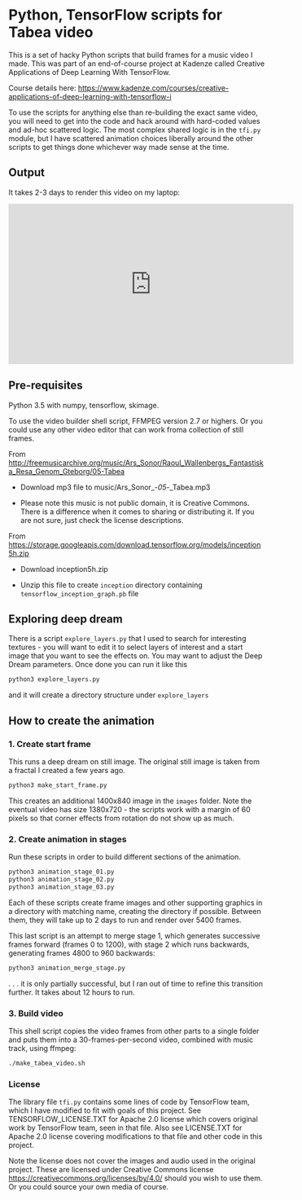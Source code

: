 # Python, TensorFlow scripts for Tabea video

This is a set of hacky Python scripts that build frames for a music video I made. This was part
of an end-of-course project at Kadenze called Creative Applications of Deep Learning With TensorFlow.

Course details here: https://www.kadenze.com/courses/creative-applications-of-deep-learning-with-tensorflow-i

To use the scripts for anything else than re-building the exact same video, you will need to get into the
code and hack around with hard-coded values and ad-hoc scattered logic. The most complex shared logic
is in the `tfi.py` module, but I have scattered animation choices liberally around the other scripts
to get things done whichever way made sense at the time.

## Output

It takes 2-3 days to render this video on my laptop:

<iframe width="560" height="315" src="https://www.youtube.com/embed/xuB0dVkFNTs" frameborder="0" allowfullscreen></iframe>

## Pre-requisites

Python 3.5 with numpy, tensorflow, skimage.

To use the video builder shell script, FFMPEG version 2.7 or highers. Or you could use any other
video editor that can work froma collection of still frames.

From http://freemusicarchive.org/music/Ars_Sonor/Raoul_Wallenbergs_Fantastiska_Resa_Genom_Gteborg/05-Tabea

 * Download mp3 file to music/Ars_Sonor_-_05_-_Tabea.mp3

 * Please note this music is not public domain, it is Creative Commons. There is a difference when it comes to sharing or distributing it.
 If you are not sure, just check the license descriptions.

From https://storage.googleapis.com/download.tensorflow.org/models/inception5h.zip

 * Download inception5h.zip

 * Unzip this file to create `inception` directory containing `tensorflow_inception_graph.pb` file

## Exploring deep dream

There is a script `explore_layers.py` that I used to search for interesting textures - you will
want to edit it to select layers of interest and a start image that you want to see the effects
on. You may want to adjust the Deep Dream parameters. Once done you can run it like this

```bash
python3 explore_layers.py
```

and it will create a directory structure under `explore_layers`

## How to create the animation

### 1. Create start frame

This runs a deep dream on still image. The original still image is taken from a fractal I created a
few years ago.

```bash
python3 make_start_frame.py
```

This creates an additional 1400x840 image in the `images` folder. Note the eventual video has size
1380x720 - the scripts work with a margin of 60 pixels so that corner effects from rotation do not
show up as much.

### 2. Create animation in stages

Run these scripts in order to build different sections of the animation.

```bash
python3 animation_stage_01.py
python3 animation_stage_02.py
python3 animation_stage_03.py
```

Each of these scripts create frame images and other supporting graphics in a directory with matching
name, creating the directory if possible. Between them, they will take up to 2 days to run and render
over 5400 frames.

This last script is an attempt to merge stage 1, which generates successive frames forward (frames 0 to 1200),
with stage 2 which runs backwards, generating frames 4800 to 960 backwards:

```bash
python3 animation_merge_stage.py
```

 . . . it is only partially successful, but I ran out of time to refine this transition further. It
takes about 12 hours to run.

### 3. Build video

This shell script copies the video frames from other parts to a single folder and puts them into
a 30-frames-per-second video, combined with music track, using ffmpeg:

```bash
./make_tabea_video.sh
```

### License

The library file `tfi.py` contains some lines of code by TensorFlow team, which I have modified to fit with
goals of this project. See TENSORFLOW_LICENSE.TXT for Apache 2.0 license which covers original
work by TensorFlow team, seen in that file. Also see LICENSE.TXT for Apache 2.0 license covering
modifications to that file and other code in this project.

Note the license does not cover the images and audio used in the original project. These are licensed
under Creative Commons license https://creativecommons.org/licenses/by/4.0/ should you wish to use them.
Or you could source your own media of course.

